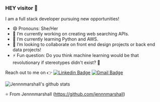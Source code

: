 ### HEY visitor :wave:

I am a full stack developer pursuing new opportunities!
- 😄 Pronouns: She/Her
- 🔭 I’m currently working on creating web searching APIs.
- 🌱 I’m currently learning Python and AWS.
- 👯 I’m looking to collaborate on front end design projects or back end data projects!
- ⚡ Fun question: Do you think machine learning would be that revolutionary if stereotypes didn't exist? :thinking:

 Reach out to me on :point_right: [![Linkedin Badge](https://img.shields.io/badge/-Linkedin-4169E1?style=flat-square&logo=Linkedin&logoColor=white&&link=https://www.linkedin.com/in/jennnmarshall)](https://www.linkedin.com/in/jennnmarshall)
[![Gmail Badge](https://img.shields.io/badge/-Gmail-c14438?style=flat-square&logo=Gmail&logoColor=white&link=mailto:rvividha@gmail.com)](mailto:jennn.marshall@gmail.com)


![Jennnmarshall's github stats](https://github-readme-stats.vercel.app/api?username=jennnmarshall&show_icons=true&title_color=fff&icon_color=FFD700&text_color=ECECEC&bg_color=8A2BE2)

⭐️ From Jennnmarshall (https://github.com/jennnmarshall)